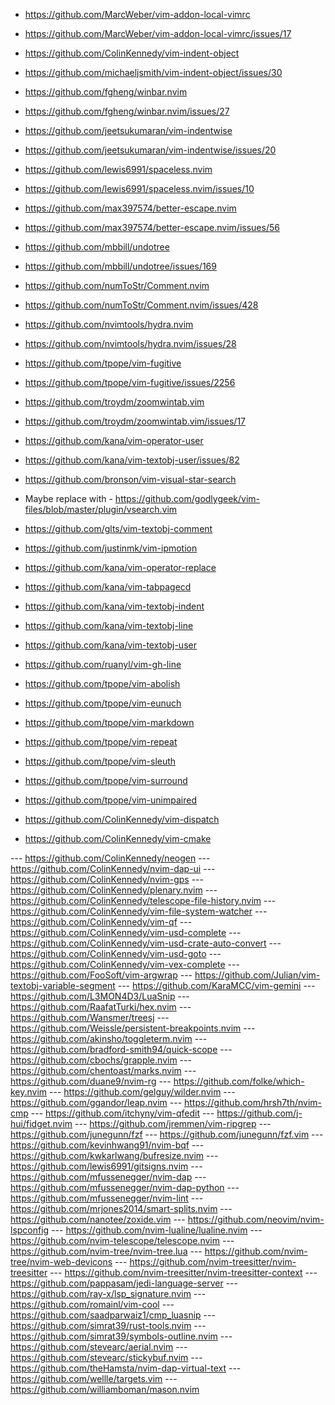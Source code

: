 - https://github.com/MarcWeber/vim-addon-local-vimrc
 - https://github.com/MarcWeber/vim-addon-local-vimrc/issues/17
- https://github.com/ColinKennedy/vim-indent-object
 - https://github.com/michaeljsmith/vim-indent-object/issues/30
- https://github.com/fgheng/winbar.nvim
 - https://github.com/fgheng/winbar.nvim/issues/27
- https://github.com/jeetsukumaran/vim-indentwise
 - https://github.com/jeetsukumaran/vim-indentwise/issues/20
- https://github.com/lewis6991/spaceless.nvim
 - https://github.com/lewis6991/spaceless.nvim/issues/10
- https://github.com/max397574/better-escape.nvim
 - https://github.com/max397574/better-escape.nvim/issues/56
- https://github.com/mbbill/undotree
 - https://github.com/mbbill/undotree/issues/169
- https://github.com/numToStr/Comment.nvim
 - https://github.com/numToStr/Comment.nvim/issues/428
- https://github.com/nvimtools/hydra.nvim
 - https://github.com/nvimtools/hydra.nvim/issues/28
- https://github.com/tpope/vim-fugitive
 - https://github.com/tpope/vim-fugitive/issues/2256
- https://github.com/troydm/zoomwintab.vim
 - https://github.com/troydm/zoomwintab.vim/issues/17
- https://github.com/kana/vim-operator-user
 - https://github.com/kana/vim-textobj-user/issues/82

- https://github.com/bronson/vim-visual-star-search
 - Maybe replace with - https://github.com/godlygeek/vim-files/blob/master/plugin/vsearch.vim

- https://github.com/glts/vim-textobj-comment
- https://github.com/justinmk/vim-ipmotion
- https://github.com/kana/vim-operator-replace
- https://github.com/kana/vim-tabpagecd
- https://github.com/kana/vim-textobj-indent
- https://github.com/kana/vim-textobj-line
- https://github.com/kana/vim-textobj-user
- https://github.com/ruanyl/vim-gh-line
- https://github.com/tpope/vim-abolish
- https://github.com/tpope/vim-eunuch
- https://github.com/tpope/vim-markdown
- https://github.com/tpope/vim-repeat
- https://github.com/tpope/vim-sleuth
- https://github.com/tpope/vim-surround
- https://github.com/tpope/vim-unimpaired
- https://github.com/ColinKennedy/vim-dispatch
- https://github.com/ColinKennedy/vim-cmake


--- https://github.com/ColinKennedy/neogen
--- https://github.com/ColinKennedy/nvim-dap-ui
--- https://github.com/ColinKennedy/nvim-gps
--- https://github.com/ColinKennedy/plenary.nvim
--- https://github.com/ColinKennedy/telescope-file-history.nvim
--- https://github.com/ColinKennedy/vim-file-system-watcher
--- https://github.com/ColinKennedy/vim-qf
--- https://github.com/ColinKennedy/vim-usd-complete
--- https://github.com/ColinKennedy/vim-usd-crate-auto-convert
--- https://github.com/ColinKennedy/vim-usd-goto
--- https://github.com/ColinKennedy/vim-vex-complete
--- https://github.com/FooSoft/vim-argwrap
--- https://github.com/Julian/vim-textobj-variable-segment
--- https://github.com/KaraMCC/vim-gemini
--- https://github.com/L3MON4D3/LuaSnip
--- https://github.com/RaafatTurki/hex.nvim
--- https://github.com/Wansmer/treesj
--- https://github.com/Weissle/persistent-breakpoints.nvim
--- https://github.com/akinsho/toggleterm.nvim
--- https://github.com/bradford-smith94/quick-scope
--- https://github.com/cbochs/grapple.nvim
--- https://github.com/chentoast/marks.nvim
--- https://github.com/duane9/nvim-rg
--- https://github.com/folke/which-key.nvim
--- https://github.com/gelguy/wilder.nvim
--- https://github.com/ggandor/leap.nvim
--- https://github.com/hrsh7th/nvim-cmp
--- https://github.com/itchyny/vim-qfedit
--- https://github.com/j-hui/fidget.nvim
--- https://github.com/jremmen/vim-ripgrep
--- https://github.com/junegunn/fzf
--- https://github.com/junegunn/fzf.vim
--- https://github.com/kevinhwang91/nvim-bqf
--- https://github.com/kwkarlwang/bufresize.nvim
--- https://github.com/lewis6991/gitsigns.nvim
--- https://github.com/mfussenegger/nvim-dap
--- https://github.com/mfussenegger/nvim-dap-python
--- https://github.com/mfussenegger/nvim-lint
--- https://github.com/mrjones2014/smart-splits.nvim
--- https://github.com/nanotee/zoxide.vim
--- https://github.com/neovim/nvim-lspconfig
--- https://github.com/nvim-lualine/lualine.nvim
--- https://github.com/nvim-telescope/telescope.nvim
--- https://github.com/nvim-tree/nvim-tree.lua
--- https://github.com/nvim-tree/nvim-web-devicons
--- https://github.com/nvim-treesitter/nvim-treesitter
--- https://github.com/nvim-treesitter/nvim-treesitter-context
--- https://github.com/pappasam/jedi-language-server
--- https://github.com/ray-x/lsp_signature.nvim
--- https://github.com/romainl/vim-cool
--- https://github.com/saadparwaiz1/cmp_luasnip
--- https://github.com/simrat39/rust-tools.nvim
--- https://github.com/simrat39/symbols-outline.nvim
--- https://github.com/stevearc/aerial.nvim
--- https://github.com/stevearc/stickybuf.nvim
--- https://github.com/theHamsta/nvim-dap-virtual-text
--- https://github.com/wellle/targets.vim
--- https://github.com/williamboman/mason.nvim
